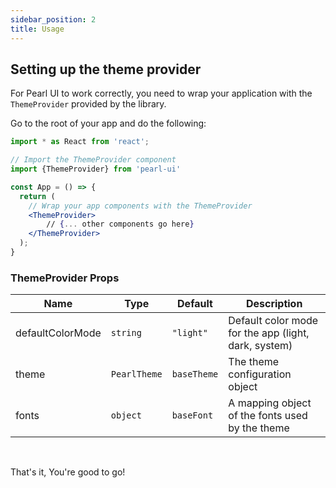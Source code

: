 ```yaml
---
sidebar_position: 2
title: Usage
---
```


## Setting up the theme provider

For Pearl UI to work correctly, you need to wrap your application with the `ThemeProvider` provided by the library.

Go to the root of your app and do the following:

```jsx title="App.tsx"
import * as React from 'react';

// Import the ThemeProvider component
import {ThemeProvider} from 'pearl-ui'

const App = () => {
  return (
    // Wrap your app components with the ThemeProvider
    <ThemeProvider>
        // {... other components go here}
    </ThemeProvider>
  );
}
```

### ThemeProvider Props

| Name | Type | Default | Description |
|-----|-----|-----|-----|
| defaultColorMode | `string` | `"light"` | Default color mode for the app (light, dark, system) |
| theme | `PearlTheme` | `baseTheme` | The theme configuration object |
| fonts | `object` | `baseFont` | A mapping object of the fonts used by the theme | 

<br />

That's it, You're good to go!
